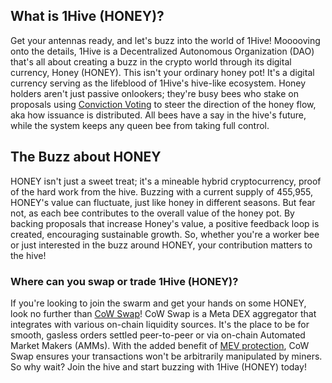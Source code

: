 <h2>What is 1Hive (HONEY)?</h2>

<p>Get your antennas ready, and let's buzz into the world of 1Hive! Mooooving onto the details, 1Hive is a Decentralized Autonomous Organization (DAO) that's all about creating a buzz in the crypto world through its digital currency, Honey (HONEY). This isn't your ordinary honey pot! It's a digital currency serving as the lifeblood of 1Hive's hive-like ecosystem. Honey holders aren't just passive onlookers; they're busy bees who stake on proposals using <a href="https://token-engineering-commons.gitbook.io/tec-handbook/archive/archived-content/conviction-voting" rel="nofollow noreferrer noopener" target="_blank">Conviction Voting</a> to steer the direction of the honey flow, aka how issuance is distributed. All bees have a say in the hive's future, while the system keeps any queen bee from taking full control.</p>

<h2>The Buzz about HONEY</h2>

<p>HONEY isn't just a sweet treat; it's a mineable hybrid cryptocurrency, proof of the hard work from the hive. Buzzing with a current supply of 455,955, HONEY's value can fluctuate, just like honey in different seasons. But fear not, as each bee contributes to the overall value of the honey pot. By backing proposals that increase Honey's value, a positive feedback loop is created, encouraging sustainable growth. So, whether you're a worker bee or just interested in the buzz around HONEY, your contribution matters to the hive!</p>

<h3>Where can you swap or trade 1Hive (HONEY)?</h3>

<p>If you're looking to join the swarm and get your hands on some HONEY, look no further than <a href="https://swap.cow.fi/" rel="noopener" target="_blank">CoW Swap</a>! CoW Swap is a Meta DEX aggregator that integrates with various on-chain liquidity sources. It's the place to be for smooth, gasless orders settled peer-to-peer or via on-chain Automated Market Makers (AMMs). With the added benefit of <a href="https://ethereum.org/en/developers/docs/mev/" rel="nofollow noreferrer noopener" target="_blank">MEV protection</a>, CoW Swap ensures your transactions won't be arbitrarily manipulated by miners. So why wait? Join the hive and start buzzing with 1Hive (HONEY) today!</p>

